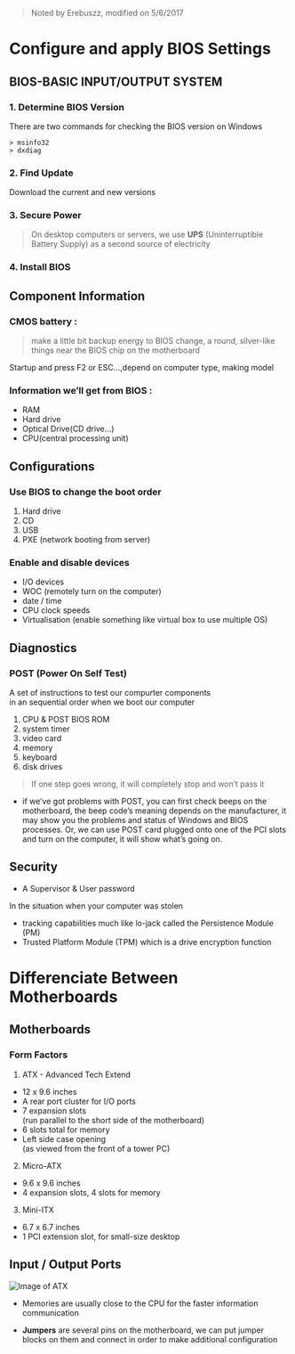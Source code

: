 > Noted by Erebuszz, modified on 5/6/2017

# Configure and apply BIOS Settings

## BIOS-BASIC INPUT/OUTPUT SYSTEM

### 1. Determine BIOS Version

There are two commands for checking the BIOS version on Windows

	> msinfo32
	> dxdiag

### 2. Find Update

Download the current and new versions

### 3. Secure Power

> On desktop computers or servers, 
> we use <b>UPS</b> (Uninterruptible Battery Supply)
> as a second source of electricity

### 4. Install BIOS

## Component Information

### CMOS battery :

> make a little bit backup energy to BIOS change, a round, silver-like things near the BIOS chip on the motherboard

Startup and press F2 or ESC…,depend on computer type, making model
	
### Information we’ll get from BIOS :

+ RAM
+ Hard drive
+ Optical Drive(CD drive…)
+ CPU(central processing unit)


## Configurations

### Use BIOS to change the boot order

1. Hard drive
2. CD
3. USB
4. PXE (network booting from server)

### Enable and disable devices

- I/O devices
- WOC (remotely turn on the computer)
- date / time
- CPU clock speeds
- Virtualisation (enable something like virtual box to use multiple OS)


## Diagnostics

### POST (Power On Self Test)

A set of instructions to test our compurter components<br>
 in an sequential order when we boot our computer 

1. CPU & POST BIOS ROM
2. system timer
3. video card
4. memory
5. keyboard
6. disk drives

> If one step goes wrong, it will completely stop and won’t pass it

* if we’ve got problems with POST, you can first check beeps on the motherboard, the beep code’s meaning depends on the manufacturer, it may show you the problems and status of Windows and BIOS processes. Or, we can use POST card plugged onto one of the PCI slots and turn on the computer, it will show what’s going on.

## Security

- A Supervisor & User password

In the situation when your computer was stolen
- tracking capabilities much like lo-jack called the Persistence Module (PM)
- Trusted Platform Module (TPM) which is a drive encryption function

# Differenciate Between Motherboards

## Motherboards

### Form Factors

1. ATX - Advanced Tech Extend

* 12 x 9.6 inches
* A rear port cluster for I/O ports
* 7 expansion slots<br> (run parallel to the short side of the motherboard)
* 6 slots total for memory
* Left side case opening<br>
 (as viewed from the front of a tower PC)

2. Micro-ATX

* 9.6 x 9.6 inches
* 4 expansion slots, 4 slots for memory

3. Mini-ITX

* 6.7 x 6.7 inches
* 1 PCI extension slot, for small-size desktop

## Input / Output Ports

![Image of ATX](https://computerhope.cachefly.net/motherboard.jpg)

* Memories are usually close to the CPU for the faster information communication

* <b>Jumpers</b> are several pins on the motherboard, we can put jumper blocks on them and connect in order to make additional configuration